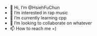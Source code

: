 - 👋 Hi, I’m @HsiehFuChun
- 👀 I’m interested in rap music
- 🌱 I’m currently learning cpp
- 💞️ I’m looking to collaborate on whatever
- 📫 How to reach me =)

<!---
HsiehFuChun/HsiehFuChun is a ✨ special ✨ repository because its `README.md` (this file) appears on your GitHub profile.
You can click the Preview link to take a look at your changes.
--->
